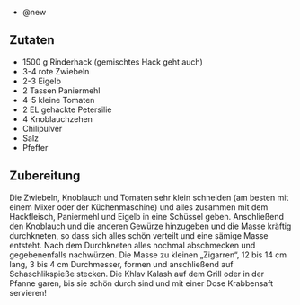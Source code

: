 - @new

## Zutaten
- 1500 g Rinderhack (gemischtes Hack geht auch)
- 3-4 rote Zwiebeln
- 2-3 Eigelb
- 2 Tassen Paniermehl
- 4-5 kleine Tomaten
- 2 EL gehackte Petersilie
- 4 Knoblauchzehen
- Chilipulver
- Salz
- Pfeffer

## Zubereitung
Die Zwiebeln, Knoblauch und Tomaten sehr klein schneiden (am besten mit einem Mixer oder der Küchenmaschine) und alles zusammen mit dem Hackfleisch, Paniermehl und Eigelb in eine Schüssel geben.
Anschließend den Knoblauch und die anderen Gewürze hinzugeben und die Masse kräftig durchkneten, so dass sich alles schön verteilt und eine sämige Masse entsteht. Nach dem Durchkneten alles nochmal abschmecken und gegebenenfalls nachwürzen.
Die Masse zu kleinen „Zigarren“, 12 bis 14 cm lang, 3 bis 4 cm Durchmesser, formen und anschließend auf Schaschlikspieße stecken.
Die Khlav Kalash auf dem Grill oder in der Pfanne garen, bis sie schön durch sind und mit einer Dose Krabbensaft servieren!
